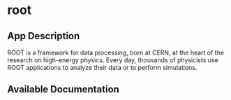 # root

## App Description

ROOT is a framework for data processing, born at CERN, at the heart of the research on high-energy physics. Every day, thousands of physicists use ROOT applications to analyze their data or to perform simulations.

## Available Documentation


